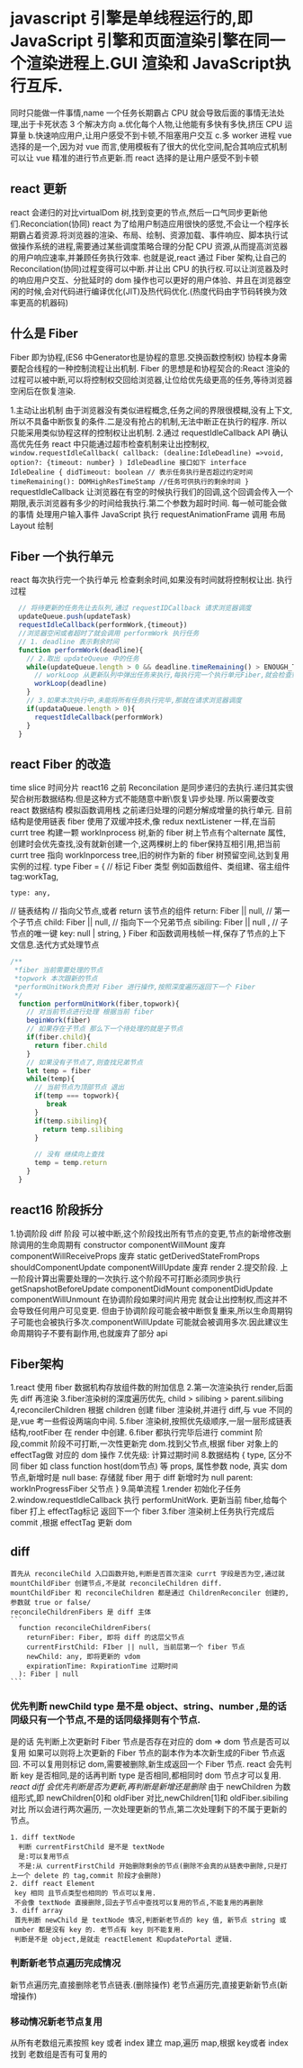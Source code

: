 # javascript 引擎是单线程运行的,即 JavaScript 引擎和页面渲染引擎在同一个渲染进程上.GUI 渲染和 JavaScript执行互斥.
同时只能做一件事情,name 一个任务长期霸占 CPU 就会导致后面的事情无法处理,出于卡死状态
3 个解决方向
  a.优化每个人物,让他能有多快有多快,挤压 CPU 运算量
  b.快速响应用户,让用户感受不到卡顿,不阻塞用户交互
  c.多 worker 进程
vue 选择的是一个,因为对 vue 而言,使用模板有了很大的优化空间,配合其响应式机制可以让 vue 精准的进行节点更新.而 react 选择的是让用户感受不到卡顿
##  react 更新
  react 会递归的对比virtualDom 树,找到变更的节点,然后一口气同步更新他们.Reconciation(协同)
  react 为了给用户制造应用很快的感觉,不会让一个程序长期霸占着资源.将浏览器的渲染、布局、绘制、资源加载、事件响应、脚本执行试做操作系统的进程,需要通过某些调度策略合理的分配 CPU 资源,从而提高浏览器的用户响应速率,并兼顾任务执行效率. 
  也就是说,react 通过 Fiber 架构,让自己的 Reconcilation(协同)过程变得可以中断.并让出 CPU 的执行权.可以让浏览器及时的响应用户交互、分批延时的 dom 操作也可以更好的用户体验、并且在浏览器空闲的时候,会对代码进行编译优化(JIT)及热代码优化.(热度代码由字节码转换为效率更高的机器码)
## 什么是 Fiber
  Fiber 即为协程,(ES6 中Generator也是协程的意思.交换函数控制权) 协程本身需要配合线程的一种控制流程让出机制.
  Fiber 的思想是和协程契合的:React 渲染的过程可以被中断,可以将控制权交回给浏览器,让位给优先级更高的任务,等待浏览器空闲后在恢复渲染.
  
  1.主动让出机制
    由于浏览器没有类似进程概念,任务之间的界限很模糊,没有上下文,所以不具备中断恢复的条件.二是没有抢占的机制,无法中断正在执行的程序.
    所以只能采用类似协程这样的控制权让出机制.
  2.通过 requestIdleCallback API 确认高优先任务
    react 中只能通过超市检查机制来让出控制权,
    ```
      window.requestIdleCallback(
        callback: (dealine:IdleDeadline) =>void,
        option?: {timeout: number}
      )
    IdleDeadline 接口如下
    interface IdleDealine {
      didTimeout: boolean // 表示任务执行是否超过约定时间
      timeRemaining(): DOMHighResTimeStamp //任务可供执行的剩余时间
    }
    ```
    requestIdleCallback 让浏览器在有空的时候执行我们的回调,这个回调会传入一个期限,表示浏览器有多少的时间给我执行.第二个参数为超时时间.
     每一帧可能会做的事情
      处理用户输入事件
      JavaScript 执行
      requestAnimationFrame 调用
      布局 Layout
      绘制
  ## Fiber 一个执行单元
   react 每次执行完一个执行单元 检查剩余时间,如果没有时间就将控制权让出.
   执行过程
  ```js
    // 将待更新的任务先让去队列,通过 requestIDCallback 请求浏览器调度
    updateQueue.push(updateTask)
    requestIdleCallback(performWork,{timeout})
    //浏览器空闲或者超时了就会调用 performWork 执行任务
    // 1. deadline 表示剩余时间
    function performWork(deadline){
      // 2.取出 updateQueue 中的任务 
      while(updateQueue.length > 0 && deadline.timeRemaining() > ENOUGH_TIME){
        // workLoop 从更新队列中弹出任务来执行,每执行完一个执行单元Fiber,就会检查剩余时间是否足够,足够就执行下一个 Fiber 反之停止.等到下一次 requestIdleCallback 再执行
        workLoop(deadline)
      }
      // 3.如果本次执行中,未能将所有任务执行完毕,那就在请求浏览器调度
      if(updataQueue.length > 0){
        requestIdleCallback(performWork)
      }
    }
  ```


  ## react Fiber 的改造
  time slice 时间分片
  react16 之前 Reconcilation 是同步递归的去执行.递归其实很契合树形数据结构.但是这种方式不能随意中断\恢复\异步处理. 
  所以需要改变 react 数据结构 模拟函数调用栈 之前递归处理的问题分解成增量的执行单元.
  目前结构是使用链表
  fiber 使用了双缓冲技术,像 redux nextListener 一样,在当前 currt tree 构建一颗 workInprocess 树,新的 fiber 树上节点有个alternate 属性,创建时会优先查找,没有就新创建一个,这两棵树上的 fiber保持互相引用,把当前 currt tree 指向 workInporcess tree,旧的树作为新的 fiber 树预留空间,达到复用实例的过程.
  type Fiber = {
    // 标记 Fiber 类型 例如函数组件、类组建、宿主组件
    tag:workTag,

    type: any,
   // 链表结构
   // 指向父节点,或者 return 该节点的组件
   return: Fiber || null,
   // 第一个子节点
   child: Fiber || null,
    // 指向下一个兄弟节点
   sibiling: Fiber || null ,
   // 子节点的唯一键
   key: null | string,
  }
  Fiber 和函数调用栈帧一样,保存了节点的上下文信息.迭代方式处理节点
  ```js
  /**
   *fiber 当前需要处理的节点
   *topwork 本次跟新的节点
   *performUnitWork负责对 Fiber 进行操作,按照深度遍历返回下一个 Fiber
   */
    function performUnitWork(fiber,topwork){
      // 对当前节点进行处理 根据当前 fiber
      beginWork(fiber)
      // 如果存在子节点 那么下一个待处理的就是子节点
      if(fiber.child){
        return fiber.child
      }
      // 如果没有子节点了,则查找兄弟节点
      let temp = fiber
      while(temp){
        // 当前节点为顶部节点 退出
        if(temp === topwork){
           break
        }
        if(temp.sibiling){
          return temp.silibing
        }
        
        // 没有 继续向上查找
        temp = temp.return
      }
    }
  ```

## react16 阶段拆分
  1.协调阶段 diff 阶段  可以被中断,这个阶段找出所有节点的变更,节点的新增修改删除调用的生命周期有
    constructor
    componentWillMount 废弃
    componentWillReceiveProps 废弃
    static getDerivedStateFromProps
    shouldComponentUpdate 
    componentWillUpdate 废弃
    render
  2.提交阶段. 上一阶段计算出需要处理的一次执行.这个阶段不可打断必须同步执行
    getSnapshotBeforeUpdate
    componentDidMount
    componentDidUpdate
    componentWillUnmount
  在协调阶段如果时间片用完 就会让出控制权,而这并不会导致任何用户可见变更.
  但由于协调阶段可能会被中断恢复重来,所以生命周期钩子可能也会被执行多次.componentWillUpdate 可能就会被调用多次.因此建议生命周期钩子不要有副作用,也就废弃了部分 api


## Fiber架构
  1.react 使用 fiber 数据机构存放组件数的附加信息
  2.第一次渲染执行 render,后面先 diff 再渲染
  3.fiber渲染树的深度遍历优先, child > silibing > parent.silibing
  4,reconcilerChildren 根据 children 创建 filber 渲染树,并进行 diff,与 vue 不同的是,vue 考一些假设两端向中间.
  5.fiber 渲染树,按照优先级顺序,一层一层形成链表结构,rootFiber 在 render 中创建.
  6.fiber 都执行完毕后进行 commint 阶段,commit 阶段不可打断,一次性更新完 dom.找到父节点,根据 fiber 对象上的effectTag做 对应的 dom 操作
  7.优先级: 计算过期时间
  8.数据结构
   {
     type, 区分不同 fiber 如 class function host(dom节点) 等
     props, 属性参数
     node, 真实 dom 节点,新增时是 null
     base: 存储就 fiber 用于 diff 新增时为 null
     parent: workInProgressFiber 父节点
   }
  9.简单流程
    1.render 初始化子任务
    2.window.requestIdleCallback 执行 performUnitWork.
      更新当前 fiber,给每个 fiber 打上 effectTag标记
      返回下一个 fiber
    3.fiber 渲染树上任务执行完成后 commit ,根据 effectTag 更新 dom


  ## diff
    首先从 reconcileChild 入口函数开始,判断是否首次渲染 currt 字段是否为空,通过就 mountChildFiber 创建节点,不是就 reconcileChildren diff. 
    mountChildFiber 和 reconcileChildren 都是通过 ChildrenReconciler 创建的,  参数就 true or false/
    reconcileChildrenFibers 是 diff 主体
    ```
      function reconcileChildrenFibers(
        returnFiber: Fiber, 即将 diff 的这层父节点
        currentFirstChild: FIber || null, 当前层第一个 fiber 节点
        newChild: any, 即将更新的 vdom
        expirationTime: RxpirationTime 过期时间
      ): Fiber | null
    ```
  ###  优先判断 newChild type 是不是 object、string、number ,是的话同级只有一个节点,不是的话同级择则有个节点.
  是的话 先判断上次更新时 Fiber 节点是否存在对应的 dom => dom 节点是否可以复用 
  如果可以则将上次更新的 Fiber 节点的副本作为本次新生成的Fiber 节点返回.
  不可以复用则标记 dom,需要被删除,新生成返回一个 Fiber 节点.
  react 会先判断 key 是否相同,是的话再判断 type 是否相同,都相同时 dom 节点才可以复用.
  *react diff 会优先判断是否为更新,再判断是新增还是删除*
  由于 newChildren 为数组形式,即 newChildren[0]和 oldFiber 对比,newChildren[1]和 oldFiber.sibiling对比
  所以会进行两次遍历,
  一次处理更新的节点,第二次处理剩下的不属于更新的节点。


    1. diff textNode
      判断 currentFirstChild 是不是 textNode
      是:可以复用节点
      不是:从 currentFirstChild 开始删除剩余的节点(删除不会真的从链表中删除,只是打上一个 delete 的 tag,commit 阶段才会删除)
    2. diff react Element
     key 相同 且节点类型也相同的 节点可以复用.
     不会像 textNode 直接删除,回去子节点中查找可以复用的节点,不能复用的再删除
    3. diff array
     首先判断 newChild 是 textNode 情况,判断新老节点的 key 值, 新节点 string 或 number 都是没有 key 的. 老节点有 key 则不能复用.
     判断是不是 object,是就走 reactElement 和updatePortal 逻辑.
  ### 判断新老节点遍历完成情况
  新节点遍历完,直接删除老节点链表.(删除操作)
  老节点遍历完,直接更新新节点(新增操作)
  ### 移动情况新老节点复用
  从所有老数组元素按照 key 或者 index 建立 map,遍历 map,根据 key或者 index 找到 老数组是否有可复用的



  